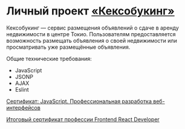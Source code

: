 # Личный проект [«Кексобукинг»](https://k-katerina.github.io/Keksobooking/)

Кексобукинг — сервис размещения объявлений о сдаче в аренду недвижимости в центре Токио. Пользователям предоставляется возможность размещать объявления о своей недвижимости или просматривать уже размещённые объявления.

Общие технические требования:
* JavaScript
* JSONP
* AJAX
* Eslint

[Сертификат: JavaScript. Профессиональная разработка веб-интерфейсов](https://assets.htmlacademy.ru/certificates/intensive/167/1052393.pdf?1593607770)

[Итоговый сертификат профессии Frontend React Developer](https://assets.htmlacademy.ru/certificates/profession/13/1052393.pdf?1605687308)
